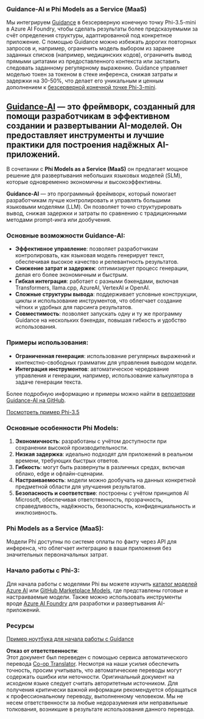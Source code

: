 <!--
CO_OP_TRANSLATOR_METADATA:
{
  "original_hash": "bd049872f37c3079c87d4fe17109cea0",
  "translation_date": "2025-05-07T14:57:33+00:00",
  "source_file": "md/01.Introduction/01/01.Guidance.md",
  "language_code": "ru"
}
-->
### Guidance-AI и Phi Models as a Service (MaaS)  
Мы интегрируем [Guidance](https://github.com/guidance-ai/guidance) в безсерверную конечную точку Phi-3.5-mini в Azure AI Foundry, чтобы сделать результаты более предсказуемыми за счёт определения структуры, адаптированной под конкретное приложение. С помощью Guidance можно избежать дорогих повторных запросов и, например, ограничить модель выбором из заранее заданных списков (например, медицинских кодов), ограничить вывод прямыми цитатами из предоставленного контекста или заставить следовать заданному регулярному выражению. Guidance управляет моделью токен за токеном в стеке инференса, снижая затраты и задержки на 30-50%, что делает его уникальным и ценным дополнением к [безсерверной конечной точке Phi-3-mini](https://aka.ms/try-phi3.5mini).

## [**Guidance-AI**](https://github.com/guidance-ai/guidance) — это фреймворк, созданный для помощи разработчикам в эффективном создании и развертывании AI-моделей. Он предоставляет инструменты и лучшие практики для построения надёжных AI-приложений.

В сочетании с **Phi Models as a Service (MaaS)** он предлагает мощное решение для развертывания небольших языковых моделей (SLM), которые одновременно экономичны и высокоэффективны.

**Guidance-AI** — это программный фреймворк, который помогает разработчикам лучше контролировать и управлять большими языковыми моделями (LLM). Он позволяет точно структурировать вывод, снижая задержки и затраты по сравнению с традиционными методами prompt-инга или дообучения.

### Основные возможности Guidance-AI:  
- **Эффективное управление**: позволяет разработчикам контролировать, как языковая модель генерирует текст, обеспечивая высокое качество и релевантность результатов.  
- **Снижение затрат и задержек**: оптимизирует процесс генерации, делая его более экономичным и быстрым.  
- **Гибкая интеграция**: работает с разными бэкендами, включая Transformers, llama.cpp, AzureAI, VertexAI и OpenAI.  
- **Сложные структуры вывода**: поддерживает условные конструкции, циклы и использование инструментов, что облегчает создание чётких и удобных для парсинга результатов.  
- **Совместимость**: позволяет запускать одну и ту же программу Guidance на нескольких бэкендах, повышая гибкость и удобство использования.

### Примеры использования:  
- **Ограниченная генерация**: использование регулярных выражений и контекстно-свободных грамматик для управления выводом модели.  
- **Интеграция инструментов**: автоматическое чередование управления и генерации, например, использование калькулятора в задаче генерации текста.

Более подробную информацию и примеры можно найти в [репозитории Guidance-AI на GitHub](https://github.com/guidance-ai/guidance).

[Посмотреть пример Phi-3.5](../../../../../code/01.Introduce/guidance.ipynb)

### Основные особенности Phi Models:  
1. **Экономичность**: разработаны с учётом доступности при сохранении высокой производительности.  
2. **Низкая задержка**: идеально подходят для приложений в реальном времени, требующих быстрых ответов.  
3. **Гибкость**: могут быть развернуты в различных средах, включая облако, edge и офлайн-сценарии.  
4. **Настраиваемость**: модели можно дообучать на данных конкретной предметной области для улучшения результатов.  
5. **Безопасность и соответствие**: построены с учётом принципов AI Microsoft, обеспечивая ответственность, прозрачность, справедливость, надёжность, безопасность, конфиденциальность и инклюзивность.

### Phi Models as a Service (MaaS):  
Модели Phi доступны по системе оплаты по факту через API для инференса, что облегчает интеграцию в ваши приложения без значительных первоначальных затрат.

### Начало работы с Phi-3:  
Для начала работы с моделями Phi вы можете изучить [каталог моделей Azure AI](https://ai.azure.com/explore/models) или [GitHub Marketplace Models](https://github.com/marketplace/models), где представлены готовые и настраиваемые модели. Также можно использовать инструменты вроде [Azure AI Foundry](https://ai.azure.com) для разработки и развертывания AI-приложений.

### Ресурсы  
[Пример ноутбука для начала работы с Guidance](../../../../../code/01.Introduce/guidance.ipynb)

**Отказ от ответственности**:  
Этот документ был переведен с помощью сервиса автоматического перевода [Co-op Translator](https://github.com/Azure/co-op-translator). Несмотря на наши усилия обеспечить точность, просим учитывать, что автоматические переводы могут содержать ошибки или неточности. Оригинальный документ на исходном языке следует считать авторитетным источником. Для получения критически важной информации рекомендуется обращаться к профессиональному переводу, выполненному человеком. Мы не несем ответственности за любые недоразумения или неправильные толкования, возникшие в результате использования данного перевода.